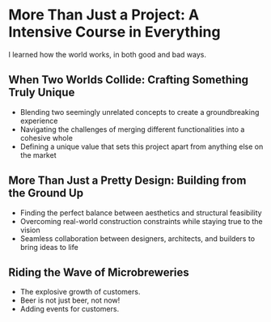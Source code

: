 # More Than Just a Project: A Intensive Course in Everything 

I learned how the world works, in both good and bad ways.

## When Two Worlds Collide: Crafting Something Truly Unique  
- Blending two seemingly unrelated concepts to create a groundbreaking experience  
- Navigating the challenges of merging different functionalities into a cohesive whole  
- Defining a unique value that sets this project apart from anything else on the market  

## More Than Just a Pretty Design: Building from the Ground Up  
- Finding the perfect balance between aesthetics and structural feasibility  
- Overcoming real-world construction constraints while staying true to the vision  
- Seamless collaboration between designers, architects, and builders to bring ideas to life  

## Riding the Wave of Microbreweries 
- The explosive growth of customers.  
- Beer is not just beer, not now! 
- Adding events for customers.

